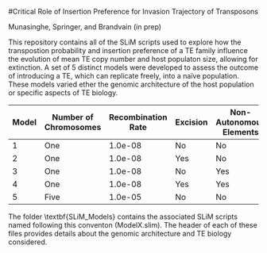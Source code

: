 #Critical Role of Insertion Preference for Invasion Trajectory of Transposons

Munasinghe, Springer, and Brandvain (in prep)

This repository contains all of the SLiM scripts used to explore how the transpostion probability and insertion preference of a TE family influence the evolution of mean TE copy number and host populaton size, allowing for extinction. A set of 5 distinct models were developed to assess the outcome of introducing a TE, which can replicate freely, into a naïve population. These models varied ether the genomic architecture of the host population or specific aspects of TE biology. 

| Model      | Number of Chromosomes | Recombination Rate | Excision | Non-Autonomous Elements |
| ----------- | ----------- | ----------- | ----------- | ----------- |
| 1      | One       | 1.0e-08      | No       | No      |
| 2      | One       | 1.0e-08      | Yes       | No      |
| 3      | One       | 1.0e-08      | No       | Yes      |
| 4      | One       | 1.0e-08      | Yes       | Yes      |
| 5      | Five       | 1.0e-05      | No       | No      |

The folder \textbf{SLiM_Models} contains the associated SLiM scripts named following this conventon (ModelX.slim). The header of each of these files provides details about the genomic architecture and TE biology considered. 
